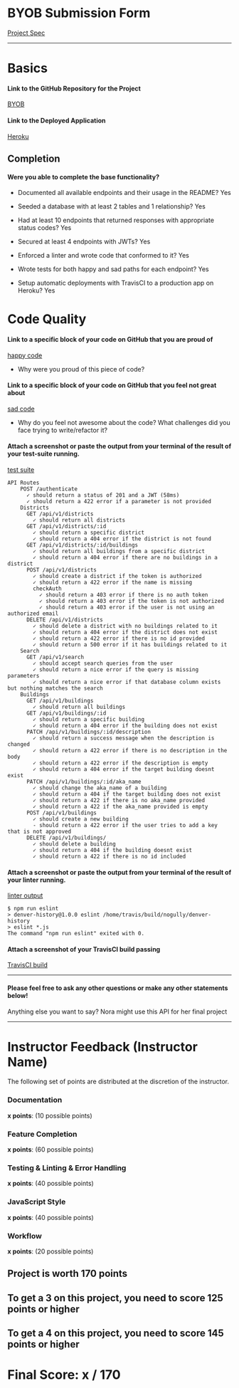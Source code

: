 # BYOB Submission Form

[Project Spec](http://frontend.turing.io/projects/build-your-own-backend.html)

------

# Basics

#### Link to the GitHub Repository for the Project
[BYOB](https://github.com/nogully/denver-history)

#### Link to the Deployed Application
[Heroku](http://denver-history.herokuapp.com/)


## Completion

#### Were you able to complete the base functionality?

* Documented all available endpoints and their usage in the README?
Yes

* Seeded a database with at least 2 tables and 1 relationship?
Yes

* Had at least 10 endpoints that returned responses with appropriate status codes?
Yes

* Secured at least 4 endpoints with JWTs?
Yes

* Enforced a linter and wrote code that conformed to it?
Yes

* Wrote tests for both happy and sad paths for each endpoint?
Yes

* Setup automatic deployments with TravisCI to a production app on Heroku?
Yes

# Code Quality

#### Link to a specific block of your code on GitHub that you are proud of
[happy code]()

* Why were you proud of this piece of code?

#### Link to a specific block of your code on GitHub that you feel not great about
[sad code]()

* Why do you feel not awesome about the code? What challenges did you face trying to write/refactor it?

#### Attach a screenshot or paste the output from your terminal of the result of your test-suite running.

[test suite]()
```
API Routes
    POST /authenticate
      ✓ should return a status of 201 and a JWT (58ms)
      ✓ should return a 422 error if a parameter is not provided
    Districts
      GET /api/v1/districts
        ✓ should return all districts
      GET /api/v1/districts/:id
        ✓ should return a specific district
        ✓ should return a 404 error if the district is not found
      GET /api/v1/districts/:id/buildings
        ✓ should return all buildings from a specific district
        ✓ should return a 404 error if there are no buildings in a district
      POST /api/v1/districts
        ✓ should create a district if the token is authorized
        ✓ should return a 422 error if the name is missing
        checkAuth
          ✓ should return a 403 error if there is no auth token
          ✓ should return a 403 error if the token is not authorized
          ✓ should return a 403 error if the user is not using an authorized email
      DELETE /api/v1/districts
        ✓ should delete a district with no buildings related to it
        ✓ should return a 404 error if the district does not exist
        ✓ should return a 422 error if there is no id provided
        ✓ should return a 500 error if it has buildings related to it
    Search
      GET /api/v1/search
        ✓ should accept search queries from the user
        ✓ should return a nice error if the query is missing parameters
        ✓ should return a nice error if that database column exists but nothing matches the search
    Buildings
      GET /api/v1/buildings
        ✓ should return all buildings
      GET /api/v1/buildings/:id
        ✓ should return a specific building
        ✓ should return a 404 error if the building does not exist
      PATCH /api/v1/buildings/:id/description
        ✓ should return a success message when the description is changed
        ✓ should return a 422 error if there is no description in the body
        ✓ should return a 422 error if the description is empty
        ✓ should return a 404 error if the target building doesnt exist
      PATCH /api/v1/buildings/:id/aka_name
        ✓ should change the aka_name of a building
        ✓ should return a 404 if the target building does not exist
        ✓ should return a 422 if there is no aka_name provided
        ✓ should return a 422 if the aka_name provided is empty
      POST /api/v1/buildings
        ✓ should create a new building
        - should return a 422 error if the user tries to add a key that is not approved
      DELETE /api/v1/buildings/
        ✓ should delete a building
        ✓ should return a 404 if the building doesnt exist
        ✓ should return a 422 if there is no id included
 ```

#### Attach a screenshot or paste the output from your terminal of the result of your linter running.
[linter output]()
```
$ npm run eslint
> denver-history@1.0.0 eslint /home/travis/build/nogully/denver-history
> eslint *.js
The command "npm run eslint" exited with 0.
```

#### Attach a screenshot of your TravisCI build passing

[TravisCI build](https://travis-ci.org/nogully/denver-history)

-----

#### Please feel free to ask any other questions or make any other statements below!

Anything else you want to say?
Nora might use this API for her final project

-----


# Instructor Feedback (Instructor Name)

The following set of points are distributed at the discretion of the instructor.

### Documentation

**x points**: (10 possible points)

### Feature Completion

**x points**: (60 possible points)

### Testing & Linting & Error Handling

**x points**: (40 possible points)

### JavaScript Style

**x points**: (40 possible points)

### Workflow

**x points**: (20 possible points)

## Project is worth 170 points

## To get a 3 on this project, you need to score 125 points or higher
## To get a 4 on this project, you need to score 145 points or higher

# Final Score: x / 170
